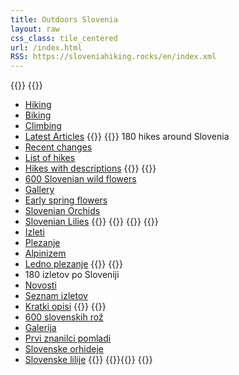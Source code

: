 ```yaml
---
title: Outdoors Slovenia
layout: raw
css_class: tile_centered
url: /index.html
RSS: https://sloveniahiking.rocks/en/index.xml
---
```

{{<tile-column>}}
{{<tile title="Outdoor Activities" image="/images/climbing-vrsic.jpg">}}
* [Hiking](/en/hikes)
* [Biking](/en/biking)
* [Climbing](/en/climbing)
* [Latest Articles](/en/top)
{{</tile>}}
{{<tile title="Hiking in Slovenia" image="/hikes/debelapec/M_1_0145.jpg">}}
180 hikes around Slovenia
* [Recent changes](/en/hikes)
* [List of hikes](/en/hikes-list/list/)
* [Hikes with descriptions](/en/hikes-list/list-photos/)
{{</tile>}}
{{<tile title="Wild Flowers" image="/flowers/senecioabrotanifolius/M_7_1744.JPG">}}
* [600 Slovenian wild flowers](/en/flowers/)
* [Gallery](/en/flowers/list.html)
* [Early spring flowers](/en/flowers/early-spring/)
* [Slovenian Orchids](/en/flowers/family/orchidaceae/)
* [Slovenian Lilies](/en/flowers/genus/lilium/)
{{</tile>}}
{{</tile-column>}}
{{<tile-column>}}
{{<tile title="Pojdimo v naravo" image="/images/climbing-greben.jpg">}}
* [Izleti](/hikes/)
* [Plezanje](https://www.plezanje.net/climbing/index.asp)
* [Alpinizem](https://www.plezanje.net/climbing/db/cragIntro.asp?cc=SI&type=W)
* [Ledno plezanje](https://www.plezanje.net/climbing/db/index.asp?file=iceKamSavAlpe.xml)
{{</tile>}}
{{<tile title="Izleti po Sloveniji" image="/hikes/kovk/budanje/M_0_00679.JPG">}}
* 180 izletov po Sloveniji
* [Novosti](/hikes)
* [Seznam izletov](/hikes-list/list/)
* [Kratki opisi](/hikes-list/list-photos/)
{{</tile>}}
{{<tile title="Slovenske rože" image="/flowers/astrantiabavarica/M_007072201.JPG">}}
* [600 slovenskih rož](/flowers/)
* [Galerija](/flowers/list.html)
* [Prvi znanilci pomladi](/flowers/early-spring/)
* [Slovenske orhideje](/flowers/family/orchidaceae/)
* [Slovenske lilije](/flowers/genus/lilium/)
{{</tile>}}
{{<tile empty="1">}}{{</tile>}}
{{</tile-column>}}
